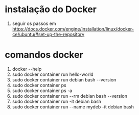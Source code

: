# instalação do Docker
1) seguir os passos em https://docs.docker.com/engine/installation/linux/docker-ce/ubuntu/#set-up-the-repository

# comandos docker
1) docker --help
2) sudo docker container run hello-world
3) sudo docker container run debian bash --version
4) sudo docker container ps
5) sudo docker container ps -a
6) sudo docker container run --rm debian bash --version
7) sudo docker container run -it debian bash
8) sudo docker container run --name mydeb -it debian bash

